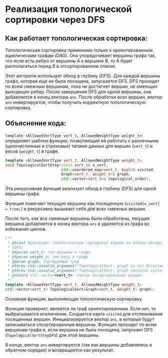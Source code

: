 # Реализация топологической сортировки через DFS

## Как работает топологическая сортировка:

Топологическая сортировка применима только к ориентированным ациклическим графам (DAG). Она упорядочивает вершины графа так, что если есть ребро от вершины A к вершине B, то A будет располагаться перед B в отсортированном списке.

Этот алгоритм использует обход в глубину (DFS). Для каждой вершины графа, которая еще не была посещена, запускается DFS. DFS проходит по всем смежным вершинам, пока не достигнет вершин, не имеющих выходящих ребер. После завершения DFS для одной вершины, она добавляется в конец вектора `ans`. После обработки всех вершин, вектор `ans` инвертируется, чтобы получить корректную топологическую сортировку.

## Объяснение кода:

```template <AllowedVertType vert_t, AllowedWeightType weight_t>```: определяет шаблон функции, позволяющий ей работать с различными (целочисленные и строковые) типами данных для вершин (`vert_t`) и весов (`weight_t`) в графе.

```C++
template <AllowedVertType vert_t, AllowedWeightType weight_t>
void TopologicalSortStep(const vert_t& u_vert,
                         std::unordered_map<vert_t, bool>& visited,
                         Graph<vert_t, weight_t>& graph,
                         std::vector<vert_t>& topological_order);
``` 
Эта рекурсивная функция реализует обход в глубину (DFS) для одной вершины графа.

Функция помечает текущую вершину как посещенную (```visited[u_vert] = true;```) и рекурсивно вызывает себя для всех смежных вершин.

После того, как все смежные вершины были обработаны, текущая вершина добавляется в конец вектора `ans` и удаляется из графа во избежание циклов.

```C++
/**
 * @brief Производит топологическую сортировку вершин на основе обхода в глубину
 * (DFS)
 * @tparam vert_t: тип вершины в графе
 * @tparam weight_t: тип веса в графе
 * @param graph: сортируемый граф
 * @throw std::invalid_argument("TopologicalSort: graph is not directed.");
 * @throw std::invalid_argument("TopologicalSort: graph contains cycle.");
 * @return std::vector<vert_t>: список отсортированных вершин
 */
template <AllowedVertType vert_t, AllowedWeightType weight_t>
std::vector<vert_t> TopologicalSort(Graph<vert_t, weight_t> graph);
```

Основная функция, выполняющая топологическую сортировку.

Функция проверяет, является ли граф ориентированным. Если нет, то выбрасывается исключение.
Создается карта `visited` для отслеживания посещенных вершин.
Инициализируется вектор `ans`, в который будут записываться отсортированные вершины.
Функция проходит по всем вершинам графа и, если вершина не была посещена, запускает DFS (`TopologicalSortStepDFS`) для этой вершины.

В конце, вектор `ans` инвертируется (так как вершины добавлялись в обратном порядке) и возвращается как результат.

